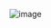 ![image](https://github.com/Fabian-Martinez-Rincon/Fabian-Martinez-Rincon/assets/55964635/2dbc4d7f-41e8-4c8f-8585-422dafa8c5e4)
